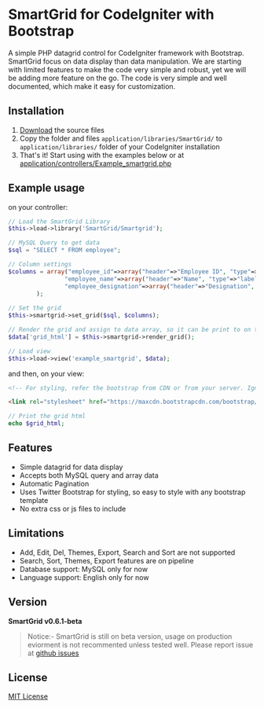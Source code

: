 # SmartGrid for CodeIgniter with Bootstrap
A simple PHP datagrid control for CodeIgniter framework with Bootstrap. 
SmartGrid focus on data display than data manipulation. 
We are starting with limited features to make the code very simple and robust, 
yet we will be adding more feature on the go. The code is very simple and well documented, which make it easy for customization.

Installation
-----
1. [Download](https://github.com/techlab/codeigniter-smartgrid/archive/master.zip) the source files
2. Copy the folder and files `application/libraries/SmartGrid/` to `application/libraries/` folder of your CodeIgniter installation
3. That's it! Start using with the examples below or at [application/controllers/Example_smartgrid.php](https://github.com/techlab/codeigniter-smartgrid/blob/master/application/controllers/Example_smartgrid.php)

Example usage
-----
on your controller:
```php
// Load the SmartGrid Library
$this->load->library('SmartGrid/Smartgrid');

// MySQL Query to get data
$sql = "SELECT * FROM employee"; 

// Column settings
$columns = array("employee_id"=>array("header"=>"Employee ID", "type"=>"label"),
                "employee_name"=>array("header"=>"Name", "type"=>"label"),
                "employee_designation"=>array("header"=>"Designation", "type"=>"label")
        );        
        
// Set the grid 
$this->smartgrid->set_grid($sql, $columns);

// Render the grid and assign to data array, so it can be print to on the view
$data['grid_html'] = $this->smartgrid->render_grid();    

// Load view
$this->load->view('example_smartgrid', $data);
```

and then, on your view:
```html
<!-- For styling, refer the bootstrap from CDN or from your server. Ignore this if you alredy have included in main view -->

<link rel="stylesheet" href="https://maxcdn.bootstrapcdn.com/bootstrap/3.3.6/css/bootstrap.min.css">
```
```php
// Print the grid html
echo $grid_html; 
```
Features
-----
  + Simple datagrid for data display
  + Accepts both MySQL query and array data
  + Automatic Pagination
  + Uses Twitter Bootstrap for styling, so easy to style with any bootstrap template
  + No extra css or js files to include
  
Limitations 
----- 
  - Add, Edit, Del, Themes, Export, Search and Sort are not supported
  - Search, Sort, Themes, Export features are on pipeline
  - Database support: MySQL only for now 
  - Language support: English only for now

Version
-----
**SmartGrid v0.6.1-beta**
> Notice:- SmartGrid is still on beta version, usage on production eviorment is not recommented unless tested well. 
> Please report issue at [github issues](https://github.com/techlab/codeigniter-smartgrid/issues/)


License
----
[MIT License](https://github.com/techlab/codeigniter-smartgrid/blob/master/LICENSE)
